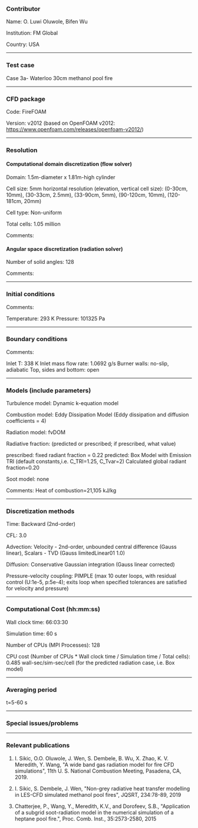 
### Contributor
Name: O. Luwi Oluwole, Bifen Wu

Institution: FM Global

Country: USA

------------------

### Test case

Case 3a- Waterloo 30cm methanol pool fire

------------------

### CFD package
Code: FireFOAM

Version: v2012 (based on OpenFOAM v2012: https://www.openfoam.com/releases/openfoam-v2012/)

------------------

### Resolution

#### Computational domain discretization (flow solver)
Domain: 1.5m-diameter x 1.81m-high cylinder

Cell size: 5mm horizontal resolution
(elevation, vertical cell size): (0-30cm, 10mm), (30-33cm, 2.5mm), (33-90cm, 5mm), (90-120cm, 10mm), (120-181cm, 20mm)


Cell type: Non-uniform

Total cells: 1.05 million

Comments:

#### Angular space discretization (radiation solver)
Number of solid angles: 128

Comments:

------------------

### Initial conditions
Comments:

Temperature: 293 K
Pressure: 101325 Pa

------------------

### Boundary conditions
Comments:

Inlet T: 338 K
Inlet mass flow rate: 1.0692 g/s
Burner walls: no-slip, adiabatic
Top, sides and bottom: open

------------------

### Models (include parameters)
Turbulence model: Dynamic k-equation model

Combustion model: Eddy Dissipation Model (Eddy dissipation and diffusion coefficients = 4)

Radiation model: fvDOM

Radiative fraction: (predicted or prescribed; if prescribed, what value)

prescribed: fixed radiant fraction = 0.22
predicted:  Box Model with Emission TRI (default constants,i.e. C_TRI=1.25, C_Tvar=2)
            Calculated global radiant fraction=0.20

Soot model: none

Comments: Heat of combustion=21,105 kJ/kg

------------------

### Discretization methods
Time: Backward (2nd-order)

CFL: 3.0

Advection: Velocity - 2nd-order, unbounded central difference (Gauss linear), Scalars - TVD (Gauss limitedLinear01 1.0)

Diffusion: Conservative Gaussian integration (Gauss linear corrected)

Pressure-velocity coupling: PIMPLE (max 10 outer loops, with residual control (U:1e-5, p:5e-4); exits loop when specified tolerances are satisfied for velocity and pressure)

------------------

### Computational Cost (hh:mm:ss)
Wall clock time: 66:03:30

Simulation time: 60 s

Number of CPUs (MPI Processes): 128

CPU cost (Number of CPUs * Wall clock time / Simulation time / Total cells): 0.485 wall-sec/sim-sec/cell (for the predicted radiation case, i.e. Box model)

------------------

### Averaging period

t=5-60 s

------------------

### Special issues/problems

------------------

### Relevant publications
1. I. Sikic, O.O. Oluwole, J. Wen, S. Dembele, B. Wu, X. Zhao, K. V. Meredith, Y. Wang, "A wide band gas radiation model for fire CFD simulations", 11th U. S. National Combustion Meeting, Pasadena, CA, 2019.

2. I. Sikic, S. Dembele, J. Wen, "Non-grey radiative heat transfer modelling in LES-CFD simulated methanol pool fires", JQSRT, 234:78-89, 2019

3. Chatterjee, P., Wang, Y., Meredith, K.V., and Dorofeev, S.B., "Application of a subgrid soot-radiation model in the numerical simulation of a heptane pool fire.", Proc. Comb. Inst., 35:2573-2580, 2015

